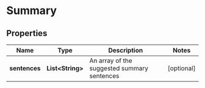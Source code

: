 
# Summary

## Properties
Name | Type | Description | Notes
------------ | ------------- | ------------- | -------------
**sentences** | **List&lt;String&gt;** | An array of the suggested summary sentences |  [optional]



